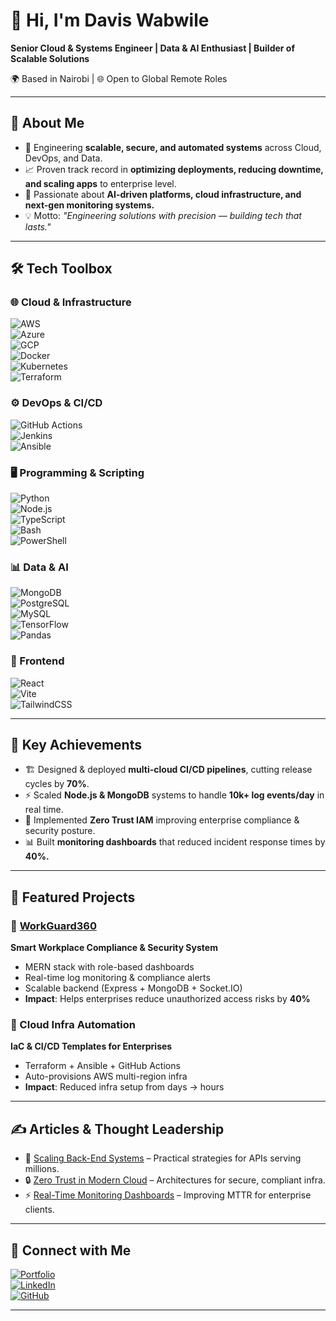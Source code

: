 # 👋 Hi, I'm Davis Wabwile  

**Senior Cloud & Systems Engineer | Data & AI Enthusiast | Builder of Scalable Solutions**  

🌍 Based in Nairobi | 🌐 Open to Global Remote Roles  

---

## 🚀 About Me  
- 🔧 Engineering **scalable, secure, and automated systems** across Cloud, DevOps, and Data.  
- 📈 Proven track record in **optimizing deployments, reducing downtime, and scaling apps** to enterprise level.  
- 🎯 Passionate about **AI-driven platforms, cloud infrastructure, and next-gen monitoring systems.**  
- 💡 Motto: *"Engineering solutions with precision — building tech that lasts."*  

---

## 🛠 Tech Toolbox  

### 🌐 Cloud & Infrastructure  
![AWS](https://img.shields.io/badge/AWS-%23FF9900.svg?style=flat&logo=amazonaws&logoColor=white)  
![Azure](https://img.shields.io/badge/Azure-%230072C6.svg?style=flat&logo=microsoftazure&logoColor=white)  
![GCP](https://img.shields.io/badge/GCP-%234285F4.svg?style=flat&logo=googlecloud&logoColor=white)  
![Docker](https://img.shields.io/badge/Docker-%230db7ed.svg?style=flat&logo=docker&logoColor=white)  
![Kubernetes](https://img.shields.io/badge/Kubernetes-326ce5.svg?style=flat&logo=kubernetes&logoColor=white)  
![Terraform](https://img.shields.io/badge/Terraform-%235835CC.svg?style=flat&logo=terraform&logoColor=white)  

### ⚙️ DevOps & CI/CD  
![GitHub Actions](https://img.shields.io/badge/GitHub_Actions-%232088FF.svg?style=flat&logo=githubactions&logoColor=white)  
![Jenkins](https://img.shields.io/badge/Jenkins-D33833.svg?style=flat&logo=jenkins&logoColor=white)  
![Ansible](https://img.shields.io/badge/Ansible-%23EE0000.svg?style=flat&logo=ansible&logoColor=white)  

### 🖥 Programming & Scripting  
![Python](https://img.shields.io/badge/Python-%233776AB.svg?style=flat&logo=python&logoColor=white)  
![Node.js](https://img.shields.io/badge/Node.js-339933.svg?style=flat&logo=nodedotjs&logoColor=white)  
![TypeScript](https://img.shields.io/badge/TypeScript-%233178C6.svg?style=flat&logo=typescript&logoColor=white)  
![Bash](https://img.shields.io/badge/Bash-4EAA25.svg?style=flat&logo=gnubash&logoColor=white)  
![PowerShell](https://img.shields.io/badge/PowerShell-5391FE.svg?style=flat&logo=powershell&logoColor=white)  

### 📊 Data & AI  
![MongoDB](https://img.shields.io/badge/MongoDB-47A248.svg?style=flat&logo=mongodb&logoColor=white)  
![PostgreSQL](https://img.shields.io/badge/PostgreSQL-336791.svg?style=flat&logo=postgresql&logoColor=white)  
![MySQL](https://img.shields.io/badge/MySQL-4479A1.svg?style=flat&logo=mysql&logoColor=white)  
![TensorFlow](https://img.shields.io/badge/TensorFlow-FF6F00.svg?style=flat&logo=tensorflow&logoColor=white)  
![Pandas](https://img.shields.io/badge/Pandas-150458.svg?style=flat&logo=pandas&logoColor=white)  

### 🎨 Frontend  
![React](https://img.shields.io/badge/React-%2361DAFB.svg?style=flat&logo=react&logoColor=black)  
![Vite](https://img.shields.io/badge/Vite-646CFF.svg?style=flat&logo=vite&logoColor=white)  
![TailwindCSS](https://img.shields.io/badge/Tailwind_CSS-%2338B2AC.svg?style=flat&logo=tailwindcss&logoColor=white)  

---

## 💼 Key Achievements  
- 🏗 Designed & deployed **multi-cloud CI/CD pipelines**, cutting release cycles by **70%**.  
- ⚡ Scaled **Node.js & MongoDB** systems to handle **10k+ log events/day** in real time.  
- 🔐 Implemented **Zero Trust IAM** improving enterprise compliance & security posture.  
- 📊 Built **monitoring dashboards** that reduced incident response times by **40%.**  

---

## 📌 Featured Projects  

### 🔹 [WorkGuard360](https://workguard360.vercel.app)  
**Smart Workplace Compliance & Security System**  
- MERN stack with role-based dashboards  
- Real-time log monitoring & compliance alerts  
- Scalable backend (Express + MongoDB + Socket.IO)  
- **Impact**: Helps enterprises reduce unauthorized access risks by **40%**  

### 🔹 Cloud Infra Automation  
**IaC & CI/CD Templates for Enterprises**  
- Terraform + Ansible + GitHub Actions  
- Auto-provisions AWS multi-region infra  
- **Impact**: Reduced infra setup from days → hours  

---

## ✍️ Articles & Thought Leadership  
- 📖 [Scaling Back-End Systems](#) – Practical strategies for APIs serving millions.  
- 🔒 [Zero Trust in Modern Cloud](#) – Architectures for secure, compliant infra.  
- ⚡ [Real-Time Monitoring Dashboards](#) – Improving MTTR for enterprise clients.  

---

## 🤝 Connect with Me  
[![Portfolio](https://img.shields.io/badge/Portfolio-000000?style=flat&logo=About.me&logoColor=white)](https://dondaviswabwile.netlify.app)  
[![LinkedIn](https://img.shields.io/badge/LinkedIn-%230077B5.svg?style=flat&logo=linkedin&logoColor=white)](https://linkedin.com/in/daviswabwile)  
[![GitHub](https://img.shields.io/badge/GitHub-%2312100E.svg?style=flat&logo=github&logoColor=white)](https://github.com/Alphadavethedon)  

---
